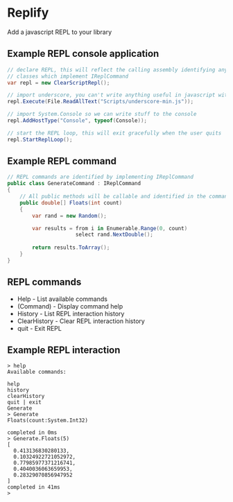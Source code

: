 # Replify
Add a javascript REPL to your library

## Example REPL console application
```c#
// declare REPL, this will reflect the calling assembly identifying any
// classes which implement IReplCommand
var repl = new ClearScriptRepl();

// import underscore, you can't write anything useful in javascript without underscore
repl.Execute(File.ReadAllText("Scripts/underscore-min.js"));

// import System.Console so we can write stuff to the console
repl.AddHostType("Console", typeof(Console));

// start the REPL loop, this will exit gracefully when the user quits
repl.StartReplLoop();
```
## Example REPL command
```c#
// REPL commands are identified by implementing IReplCommand
public class GenerateCommand : IReplCommand
{
    // All public methods will be callable and identified in the command help
    public double[] Floats(int count)
    {            
        var rand = new Random();

        var results = from i in Enumerable.Range(0, count)
                      select rand.NextDouble();
        
        return results.ToArray();
    }
}
```

## REPL commands
- Help - List available commands
- (Command) - Display command help
- History - List REPL interaction history
- ClearHistory - Clear REPL interaction history
- quit - Exit REPL

## Example REPL interaction
```
> help
Available commands:

help
history
clearHistory
quit | exit
Generate
> Generate
Floats(count:System.Int32)

completed in 0ms
> Generate.Floats(5)
[
  0.413136830280133,
  0.10324922721052972,
  0.77985977371216741,
  0.4040036063659953,
  0.28329070856947952
]
completed in 41ms
>
```
